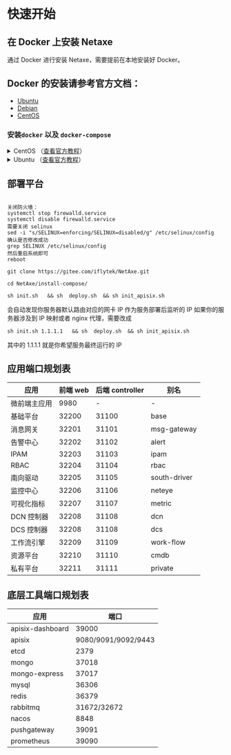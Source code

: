 # 快速开始
 
## 在 Docker 上安装 Netaxe

通过 Docker 进行安装 Netaxe，需要提前在本地安装好 Docker。

## Docker 的安装请参考官方文档：

- [Ubuntu](https://docs.docker.com/install/linux/docker-ce/ubuntu)
- [Debian](https://docs.docker.com/install/linux/docker-ce/debian)
- [CentOS](https://docs.docker.com/install/linux/docker-ce/centos)

### 安装`docker` 以及 `docker-compose`

   <details>
   <summary>
   CentOS
   （<a href="https://docs.docker.com/engine/install/centos/">查看官方教程</a>）
   </summary>

1.  卸载老版本 `docker` 或 `docker-engine`

    ```bash
    sudo yum remove docker \
    docker-client \
    docker-client-latest \
    docker-common \
    docker-latest \
    docker-latest-logrotate \
    docker-logrotate \
    docker-engine
    ```

2.  设置仓库

    ```bash
    sudo yum install -y yum-utils
    ```

    以下两个二选一，第二个是国内源

    ```bash
    sudo yum-config-manager \
     --add-repo \
     https://download.docker.com/linux/centos/docker-ce.repo
    ```

    ```bash
    sudo yum-config-manager --add-repo http://mirrors.aliyun.com/docker-ce/linux/centos/docker-ce.repo
    ```

3.  安装 `docker` 引擎

    ```bash
    sudo yum install -y docker-ce \
    docker-ce-cli \
    containerd.io \
    docker-buildx-plugin \
    docker-compose-plugin
    ```

4.  运行 `docker`

    ```bash
    sudo systemctl start docker
    ```

   </details>

   <details>
   <summary>
   Ubuntu
   （<a href="https://docs.docker.com/engine/install/ubuntu/">查看官方教程</a>）
   </summary>

1.  卸载老版本 `docker` 或 `docker-engine`

    ```bash
    sudo apt-get remove docker docker-engine docker.io containerd runc
    ```

2.  设置仓库

    1. 更新 `apt` 程序包索引并安装依赖

       ```bash
       sudo apt-get update
       ```

       ```bash
       sudo apt-get install \
       ca-certificates \
       curl \
       gnupg \
       lsb-release
       ```

    2. 添加 Docker 官方 GPG 密钥

       ```bash
       sudo mkdir -m 0755 -p /etc/apt/keyrings
       ```

       ```bash
       curl -fsSL https://download.docker.com/linux/ubuntu/gpg | sudo gpg --dearmor -o /etc/apt/keyrings/docker.gpg
       ```

    3. 设置仓库

       ```bash
       echo \
       "deb [arch=$(dpkg --print-architecture) signed-by=/etc/apt/keyrings/docker.gpg] https://download.docker.com/linux/ubuntu \
       $(lsb_release -cs) stable" | sudo tee /etc/apt/sources.list.d/docker.list > /dev/null
       ```

3.  安装 `docker` 引擎

    ```bash
    sudo apt-get update
    ```

    > 运行 `apt-get` 更新时收到 GPG 错误?
    >
    > ```bash
    > sudo chmod a+r /etc/apt/keyrings/docker.gpg
    > ```
    >
    > ```bash
    >  sudo apt-get update
    > ```

    ```bash
    sudo apt-get install docker-ce \
    docker-ce-cli \
    containerd.io \
    docker-buildx-plugin \
    docker-compose-plugin
    ```

   </details>

## 部署平台

```shell

关闭防火墙：
systemctl stop firewalld.service
systemctl disable firewalld.service 
需要关闭 selinux
sed -i "s/SELINUX=enforcing/SELINUX=disabled/g" /etc/selinux/config
确认是否修改成功
grep SELINUX /etc/selinux/config
然后重启系统即可
reboot

git clone https://gitee.com/iflytek/NetAxe.git

cd NetAxe/install-compose/

sh init.sh   && sh  deploy.sh  && sh init_apisix.sh
```

会自动发现你服务器默认路由对应的网卡 IP 作为服务部署后监听的 IP
如果你的服务器涉及到 IP 映射或者 nginx 代理，需要改成

```shell
sh init.sh 1.1.1.1   && sh  deploy.sh  && sh init_apisix.sh
```

其中的 1.1.1.1 就是你希望服务最终运行的 IP


## 应用端口规划表

| 应用         | 前端 web | 后端 controller | 别名         |
| ------------ | -------- | --------------- | ------------ |
| 微前端主应用 | 9980     | -               | -            |
| 基础平台     | 32200    | 31100           | base         |
| 消息网关     | 32201    | 31101           | msg-gateway  |
| 告警中心     | 32202    | 31102           | alert        |
| IPAM         | 32203    | 31103           | ipam         |
| RBAC         | 32204    | 31104           | rbac         |
| 南向驱动     | 32205    | 31105           | south-driver |
| 监控中心     | 32206    | 31106           | neteye       |
| 可视化指标   | 32207    | 31107           | metric       |
| DCN 控制器   | 32208    | 31108           | dcn          |
| DCS 控制器   | 32208    | 31108           | dcs          |
| 工作流引擎   | 32209    | 31109           | work-flow    |
| 资源平台     | 32210    | 31110           | cmdb         |
| 私有平台     | 32211    | 31111           | private      |

## 底层工具端口规划表

| 应用             | 端口                |
| ---------------- | ------------------- |
| apisix-dashboard | 39000               |
| apisix           | 9080/9091/9092/9443 |
| etcd             | 2379                |
| mongo            | 37018               |
| mongo-express    | 37017               |
| mysql            | 36306               |
| redis            | 36379               |
| rabbitmq         | 31672/32672         |
| nacos            | 8848                |
| pushgateway      | 39091               |
| prometheus       | 39090               |
